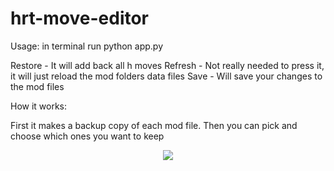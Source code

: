 # hrt-move-editor
Usage:
in terminal run
python app.py

Restore - It will add back all h moves
Refresh - Not really needed to press it, it will just reload the mod folders data files
Save - Will save your changes to the mod files

How it works:

First it makes a backup copy of each mod file. Then you can pick and choose which ones you want to keep
<p align="center"><img src="https://github.com/robert-irribarren/hrt-move-editor/blob/master/screenshot/screenshot.png?raw=true"/></p>
